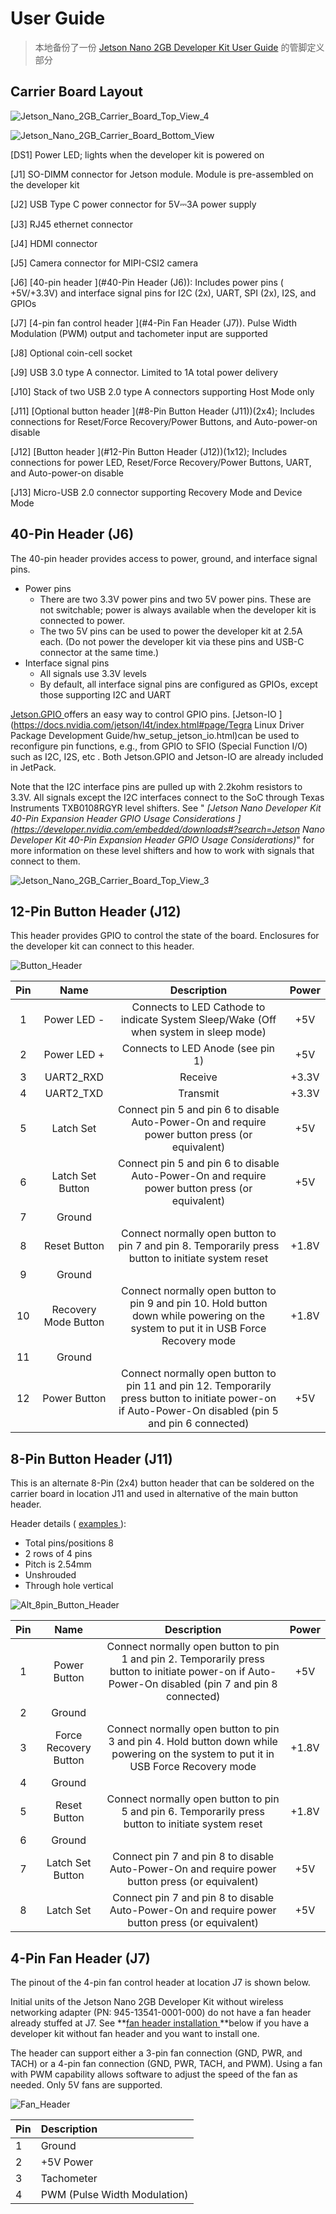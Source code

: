 # User Guide

> 本地备份了一份 [Jetson Nano 2GB Developer Kit User Guide](https://developer.nvidia.com/embedded/learn/jetson-nano-2gb-devkit-user-guide) 的管脚定义部分

## Carrier Board Layout

![Jetson_Nano_2GB_Carrier_Board_Top_View_4](.assets/641393088.png)

<img src=".assets/633427281.png" alt="Jetson_Nano_2GB_Carrier_Board_Bottom_View"  />

[DS1] Power LED; lights when the developer kit is powered on

[J1] SO-DIMM connector for Jetson module. Module is pre-assembled on the developer kit

[J2] USB Type C power connector for 5V⎓3A power supply

[J3] RJ45 ethernet connector

[J4] HDMI connector

[J5] Camera connector for MIPI-CSI2 camera

[J6] [40-pin header ](#40-Pin Header (J6)): Includes power pins ( +5V/+3.3V) and interface signal pins for I2C (2x), UART, SPI (2x), I2S, and GPIOs

[J7] [4-pin fan control header ](#4-Pin Fan Header (J7)). Pulse Width Modulation (PWM) output and tachometer input are supported

[J8] Optional coin-cell socket

[J9] USB 3.0 type A connector. Limited to 1A total power delivery

[J10] Stack of two USB 2.0 type A connectors supporting Host Mode only

[J11] [Optional button header ](#8-Pin Button Header (J11))(2x4); Includes connections for Reset/Force Recovery/Power Buttons, and Auto-power-on disable

[J12] [Button header ](#12-Pin Button Header (J12))(1x12); Includes connections for power LED, Reset/Force Recovery/Power Buttons, UART, and Auto-power-on disable

[J13] Micro-USB 2.0 connector supporting Recovery Mode and Device Mode

## 40-Pin Header (J6)

The 40-pin header provides access to power, ground, and interface signal pins.

- Power pins
  - There are two 3.3V power pins and two 5V power pins. These are not switchable; power is always available when the developer kit is connected to power.
  - The two 5V pins can be used to power the developer kit at 2.5A each. (Do not power the developer kit via these pins and USB-C connector at the same time.)
- Interface signal pins
  - All signals use 3.3V levels
  - By default, all interface signal pins are configured as GPIOs, except those supporting I2C and UART

[Jetson.GPIO ](https://github.com/NVIDIA/jetson-gpio)offers an easy way to control GPIO pins. [Jetson-IO ](https://docs.nvidia.com/jetson/l4t/index.html#page/Tegra Linux Driver Package Development Guide/hw_setup_jetson_io.html)can be used to reconfigure pin functions, e.g., from GPIO to SFIO (Special Function I/O) such as I2C, I2S, etc . Both Jetson.GPIO and Jetson-IO are already included in JetPack.

Note that the I2C interface pins are pulled up with 2.2kohm resistors to 3.3V. All signals except the I2C interfaces connect to the SoC through Texas Instruments TXB0108RGYR level shifters. See " *[Jetson Nano Developer Kit 40-Pin Expansion Header GPIO Usage Considerations ](https://developer.nvidia.com/embedded/downloads#?search=Jetson Nano Developer Kit 40-Pin Expansion Header GPIO Usage Considerations)*" for more information on these level shifters and how to work with signals that connect to them.

![Jetson_Nano_2GB_Carrier_Board_Top_View_3](.assets/646984561.png)

## 12-Pin Button Header (J12)

This header provides GPIO to control the state of the board. Enclosures for the developer kit can connect to this header.

![Button_Header](.assets/609890333.png)

| Pin | Name                 | Description                                                                                                                                            | Power |
|:---:|:--------------------:|:------------------------------------------------------------------------------------------------------------------------------------------------------:|:-----:|
| 1   | Power LED -          | Connects to LED Cathode to indicate System Sleep/Wake (Off when system in sleep mode)                                                                  | +5V   |
| 2   | Power LED +          | Connects to LED Anode (see pin 1)                                                                                                                      | +5V   |
| 3   | UART2_RXD            | Receive                                                                                                                                                | +3.3V |
| 4   | UART2_TXD            | Transmit                                                                                                                                               | +3.3V |
| 5   | Latch Set            | Connect pin 5 and pin 6 to disable Auto-Power-On and require power button press (or equivalent)                                                        | +5V   |
| 6   | Latch Set Button     | Connect pin 5 and pin 6 to disable Auto-Power-On and require power button press (or equivalent)                                                        | +5V   |
| 7   | Ground               |                                                                                                                                                        |       |
| 8   | Reset Button         | Connect normally open button to pin 7 and pin 8. Temporarily press button to initiate system reset                                                     | +1.8V |
| 9   | Ground               |                                                                                                                                                        |       |
| 10  | Recovery Mode Button | Connect normally open button to pin 9 and pin 10. Hold button down while powering on the system to put it in USB Force Recovery mode                   | +1.8V |
| 11  | Ground               |                                                                                                                                                        |       |
| 12  | Power Button         | Connect normally open button to pin 11 and pin 12. Temporarily press button to initiate power-on if Auto-Power-On disabled (pin 5 and pin 6 connected) | +5V   |

## 8-Pin Button Header (J11)

This is an alternate 8-Pin (2x4) button header that can be soldered on the carrier board in location J11 and used in alternative of the main button header.

Header details ( [examples ](https://www.digikey.com/products/en/connectors-interconnects/rectangular-connectors-headers-male-pins/314?k=header&k=&pkeyword=header&sv=0&pv69=411897&pv2018=9726&sf=1&FV=90|121326%2C-8|314%2C88|281410&quantity=&ColumnSort=0&page=1&pageSize=25)):

- Total pins/positions 8
- 2 rows of 4 pins
- Pitch is 2.54mm
- Unshrouded
- Through hole vertical

![Alt_8pin_Button_Header](.assets/619233705.png)

| Pin | Name                  | Description                                                                                                                                          | Power |
|:---:|:---------------------:|:----------------------------------------------------------------------------------------------------------------------------------------------------:|:-----:|
| 1   | Power Button          | Connect normally open button to pin 1 and pin 2. Temporarily press button to initiate power-on if Auto-Power-On disabled (pin 7 and pin 8 connected) | +5V   |
| 2   | Ground                |                                                                                                                                                      |       |
| 3   | Force Recovery Button | Connect normally open button to pin 3 and pin 4. Hold button down while powering on the system to put it in USB Force Recovery mode                  | +1.8V |
| 4   | Ground                |                                                                                                                                                      |       |
| 5   | Reset Button          | Connect normally open button to pin 5 and pin 6. Temporarily press button to initiate system reset                                                   | +1.8V |
| 6   | Ground                |                                                                                                                                                      |       |
| 7   | Latch Set Button      | Connect pin 7 and pin 8 to disable Auto-Power-On and require power button press (or equivalent)                                                      | +5V   |
| 8   | Latch Set             | Connect pin 7 and pin 8 to disable Auto-Power-On and require power button press (or equivalent)                                                      | +5V   |

## 4-Pin Fan Header (J7)

The pinout of the 4-pin fan control header at location J7 is shown below.

Initial units of the Jetson Nano 2GB Developer Kit without wireless networking adapter (PN: 945-13541-0001-000) do not have a fan header already stuffed at J7. See **[fan header installation ](https://developer.nvidia.com/embedded/learn/jetson-nano-2gb-devkit-user-guide#id-.JetsonNano2GBDeveloperKitUserGuidevbatuu_v1.0-fan_header_installation)**below if you have a developer kit without fan header and you want to install one.

The header can support either a 3-pin fan connection (GND, PWR, and TACH) or a 4-pin fan connection (GND, PWR, TACH, and PWM). Using a fan with PWM capability allows software to adjust the speed of the fan as needed. Only 5V fans are supported.

![Fan_Header](.assets/641378211.png)

| Pin | Description                  |
|:--- |:---------------------------- |
| 1   | Ground                       |
| 2   | +5V Power                    |
| 3   | Tachometer                   |
| 4   | PWM (Pulse Width Modulation) |